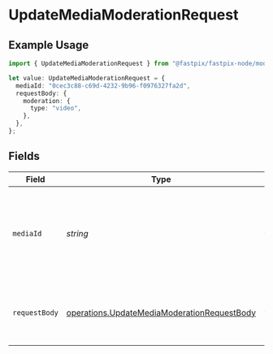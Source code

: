 # UpdateMediaModerationRequest

## Example Usage

```typescript
import { UpdateMediaModerationRequest } from "@fastpix/fastpix-node/models/operations";

let value: UpdateMediaModerationRequest = {
  mediaId: "0cec3c88-c69d-4232-9b96-f0976327fa2d",
  requestBody: {
    moderation: {
      type: "video",
    },
  },
};
```

## Fields

| Field                                                                                                      | Type                                                                                                       | Required                                                                                                   | Description                                                                                                | Example                                                                                                    |
| ---------------------------------------------------------------------------------------------------------- | ---------------------------------------------------------------------------------------------------------- | ---------------------------------------------------------------------------------------------------------- | ---------------------------------------------------------------------------------------------------------- | ---------------------------------------------------------------------------------------------------------- |
| `mediaId`                                                                                                  | *string*                                                                                                   | :heavy_check_mark:                                                                                         | The unique identifier assigned to the media when created. The value should be a valid UUID.<br/>           | 0cec3c88-c69d-4232-9b96-f0976327fa2d                                                                       |
| `requestBody`                                                                                              | [operations.UpdateMediaModerationRequestBody](../../models/operations/updatemediamoderationrequestbody.md) | :heavy_check_mark:                                                                                         | N/A                                                                                                        | {<br/>"moderation": {<br/>"type": "video"<br/>}<br/>}                                                      |